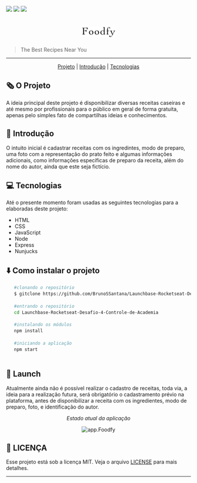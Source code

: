 ![](https://img.shields.io/badge/license-MIT-brightgreen?style=flat-square)
![](https://img.shields.io/badge/by-BrunoSSantana-brightgreen?style=flat-square)
[![](https://img.shields.io/badge/-LinkedIn-black.svg?style=flat-square&logo=linkedin&colorB=555)](https://www.linkedin.com/in/bruno-santanas/)

<h1 align="center">
    <img alt="Foodfy" src="public/assets/logo.png"/>
</h1>

> The Best Recipes Near You
---

<p align="center">
  <a href="#o-projeto">Projeto</a> |  
  <a href="#introduction">Introdução</a> |
  <a href="#tecnologias">Tecnologias</a>
</p>

## 🗞 O Projeto
A ideia principal deste projeto é disponibilizar diversas receitas caseiras e até mesmo por profissionais para o público em geral de forma gratuita, apenas pelo simples fato de compartilhas ideias e conhecimentos.

## <a name="introduction"></a>📖 Introdução
O intuito inicial é cadastrar receitas com os ingredintes, modo de preparo, uma foto com a representação do prato feito e algumas informações adicionais, como informações específicas de preparo da receita, além do nome do autor, ainda que este seja fictício.

## 💻 Tecnologias
Até o presente momento foram usadas as seguintes tecnologias para a elaboradas deste projeto:
* HTML
* CSS
* JavaScript
* Node
* Express
* Nunjucks

## :arrow_down: Como instalar o projeto
 ```bash
    #clonando o repositório
    $ gitclone https://github.com/BrunoSSantana/Launchbase-Rocketseat-Desafio-4-Controle-de-Academia/
    
    #entrando o repositório
    cd Launchbase-Rocketseat-Desafio-4-Controle-de-Academia
    
    #instalando os módulos
    npm install
    
    #iniciando a aplicação
    npm start
    
 ```

## 🚀 Launch
Atualmente ainda não é possível realizar o cadastro de receitas, toda via, a ideia para a realização futura, será obrigatório o cadastramento prévio na plataforma, antes de disponibilizar a receita com os ingredientes,  modo de preparo, foto, e identificação do autor.

<p align="center" > <em> Estado atual da aplicação</em></p>
<p align="center" ><img alt="app.Foodfy" src="https://media.giphy.com/media/XBuOBRxlEZAB35R13d/giphy.gif"></img></p>

## 🧾 LICENÇA
Esse projeto está sob a licença MIT. Veja o arquivo [LICENSE](/LICENSE) para mais detalhes.
***

